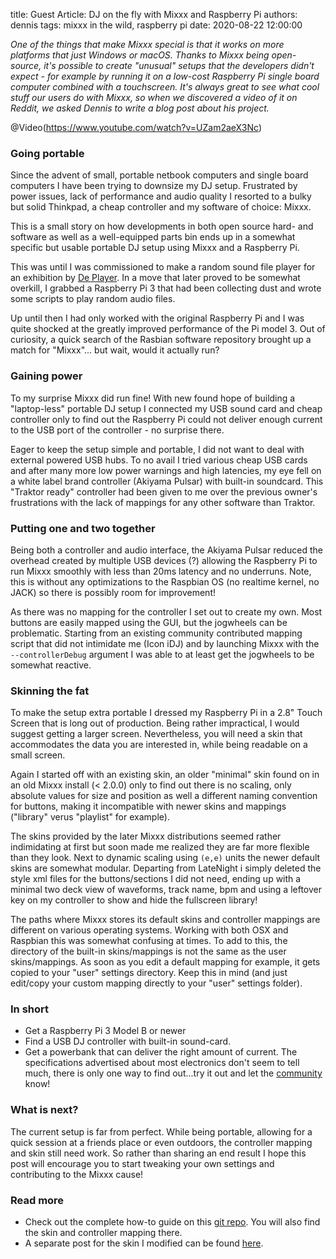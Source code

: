 title: Guest Article: DJ on the fly with Mixxx and Raspberry Pi
authors: dennis
tags: mixxx in the wild, raspberry pi
date: 2020-08-22 12:00:00

*One of the things that make Mixxx special is that it works on more platforms that just Windows or macOS.*
*Thanks to Mixxx being open-source, it's possible to create "unusual" setups that the developers didn't expect - for example by running it on a low-cost Raspberry Pi single board computer combined with a touchscreen.*
*It's always great to see what cool stuff our users do with Mixxx, so when we discovered a video of it on Reddit, we asked Dennis to write a blog post about his project.*

@Video(https://www.youtube.com/watch?v=UZam2aeX3Nc)

### Going portable

Since the advent of small, portable netbook computers and single board computers I have been trying to downsize my DJ setup.
Frustrated by power issues, lack of performance and audio quality I resorted to a bulky but solid Thinkpad, a cheap controller and my software of choice: Mixxx.

This is a small story on how developments in both open source hard- and software as well as a well-equipped parts bin ends up in a somewhat specific but usable portable DJ setup using Mixxx and a Raspberry Pi.

This was until I was commissioned to make a random sound file player for an exhibition by [De Player](https://www.deplayer.nl/).
In a move that later proved to be somewhat overkill, I grabbed a Raspberry Pi 3 that had been collecting dust and wrote some scripts to play random audio files.

Up until then I had only worked with the original Raspberry Pi and I was quite shocked at the greatly improved performance of the Pi model 3.
Out of curiosity, a quick search of the Rasbian software repository brought up a match for "Mixxx"... but wait, would it actually run?

### Gaining power

To my surprise Mixxx did run fine!
With new found hope of building a "laptop-less" portable DJ setup I connected my USB sound card and cheap controller only to find out the Raspberry Pi could not deliver enough current to the USB port of the controller - no surprise there.

Eager to keep the setup simple and portable, I did not want to deal with external powered USB hubs.
To no avail I tried various cheap USB cards and after many more low power warnings and high latencies, my eye fell on a white label brand controller (Akiyama Pulsar) with built-in soundcard.
This "Traktor ready" controller had been given to me over the previous owner's frustrations with the lack of mappings for any other software than Traktor.

### Putting one and two together

Being both a controller and audio interface, the Akiyama Pulsar reduced the overhead created by multiple USB devices (?) allowing the Raspberry Pi to run Mixxx smoothly with less than 20ms latency and no underruns.
Note, this is without any optimizations to the Raspbian OS (no realtime kernel, no JACK) so there is possibly room for improvement!

As there was no mapping for the controller I set out to create my own.
Most buttons are easily mapped using the GUI, but the jogwheels can be problematic.
Starting from an existing community contributed mapping script that did not intimidate me (Icon iDJ) and by launching Mixxx with the `--controllerDebug` argument I was able to at least get the jogwheels to be somewhat reactive.

### Skinning the fat

To make the setup extra portable I dressed my Raspberry Pi in a 2.8" Touch Screen that is long out of production.
Being rather impractical, I would suggest getting a larger screen.
Nevertheless, you will need a skin that accommodates the data you are interested in, while being readable on a small screen.

Again I started off with an existing skin, an older "minimal" skin found on in an old Mixxx install (< 2.0.0) only to find out there is no scaling, only absolute values for size and position as well a different naming convention for buttons, making it incompatible with newer skins and mappings ("library" verus "playlist" for example).

The skins provided by the later Mixxx distributions seemed rather indimidating at first but soon made me realized they are far more flexible than they look.
Next to dynamic scaling using `(e,e)` units the newer default skins are somewhat modular.
Departing from LateNight i simply deleted the style xml files for the buttons/sections I did not need, ending up with a minimal two deck view of waveforms, track name, bpm and using a leftover key on my controller to show and hide the fullscreen library!

The paths where Mixxx stores its default skins and controller mappings are different on various operating systems.
Working with both OSX and Raspbian this was somewhat confusing at times.
To add to this, the directory of the built-in skins/mappings is not the same as the user skins/mappings.
As soon as you edit a default mapping for example, it gets copied to your "user" settings directory.
Keep this in mind (and just edit/copy your custom mapping directly to your "user" settings folder).

### In short

* Get a Raspberry Pi 3 Model B or newer
* Find a USB DJ controller with built-in sound-card.
* Get a powerbank that can deliver the right amount of current.
  The specifications advertised about most electronics don't seem to tell much, there is only one way to find out...try it out and let the [community](https://mixxx.zulipchat.com/) know!

### What is next?

The current setup is far from perfect. While being portable, allowing for a quick session at a friends place or even outdoors, the controller mapping and skin still need work.
So rather than sharing an end result I hope this post will encourage you to start tweaking your own settings and contributing to the Mixxx cause!

### Read more

* Check out the complete how-to guide on this [git repo](https://github.com/dennisdebel/pi_dj). You will also find the skin and controller mapping there.
* A separate post for the skin I modified can be found [here](https://mixxx.discourse.group/t/skin-for-small-screens-wip/19607/5).
